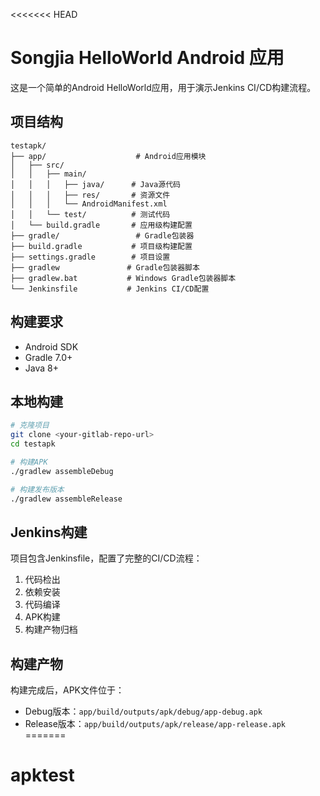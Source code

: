 <<<<<<< HEAD
# Songjia HelloWorld Android 应用

这是一个简单的Android HelloWorld应用，用于演示Jenkins CI/CD构建流程。

## 项目结构

```
testapk/
├── app/                    # Android应用模块
│   ├── src/
│   │   ├── main/
│   │   │   ├── java/      # Java源代码
│   │   │   ├── res/       # 资源文件
│   │   │   └── AndroidManifest.xml
│   │   └── test/          # 测试代码
│   └── build.gradle       # 应用级构建配置
├── gradle/                 # Gradle包装器
├── build.gradle           # 项目级构建配置
├── settings.gradle        # 项目设置
├── gradlew               # Gradle包装器脚本
├── gradlew.bat           # Windows Gradle包装器脚本
└── Jenkinsfile           # Jenkins CI/CD配置
```

## 构建要求

- Android SDK
- Gradle 7.0+
- Java 8+

## 本地构建

```bash
# 克隆项目
git clone <your-gitlab-repo-url>
cd testapk

# 构建APK
./gradlew assembleDebug

# 构建发布版本
./gradlew assembleRelease
```

## Jenkins构建

项目包含Jenkinsfile，配置了完整的CI/CD流程：

1. 代码检出
2. 依赖安装
3. 代码编译
4. APK构建
5. 构建产物归档

## 构建产物

构建完成后，APK文件位于：
- Debug版本：`app/build/outputs/apk/debug/app-debug.apk`
- Release版本：`app/build/outputs/apk/release/app-release.apk` 
=======
# apktest
